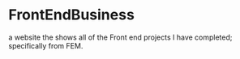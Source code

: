 # FrontEndBusiness
a website the shows all of the Front end projects I have completed; specifically from FEM.
